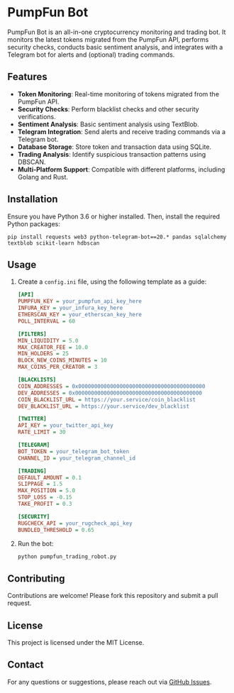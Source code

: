 # PumpFun Bot

PumpFun Bot is an all-in-one cryptocurrency monitoring and trading bot. It monitors the latest tokens migrated from the PumpFun API, performs security checks, conducts basic sentiment analysis, and integrates with a Telegram bot for alerts and (optional) trading commands.

## Features

- **Token Monitoring**: Real-time monitoring of tokens migrated from the PumpFun API.
- **Security Checks**: Perform blacklist checks and other security verifications.
- **Sentiment Analysis**: Basic sentiment analysis using TextBlob.
- **Telegram Integration**: Send alerts and receive trading commands via a Telegram bot.
- **Database Storage**: Store token and transaction data using SQLite.
- **Trading Analysis**: Identify suspicious transaction patterns using DBSCAN.
- **Multi-Platform Support**: Compatible with different platforms, including Golang and Rust.

## Installation

Ensure you have Python 3.6 or higher installed. Then, install the required Python packages:

```
pip install requests web3 python-telegram-bot==20.* pandas sqlalchemy textblob scikit-learn hdbscan
```

## Usage

1. Create a `config.ini` file, using the following template as a guide:

    ```ini
    [API]
    PUMPFUN_KEY = your_pumpfun_api_key_here
    INFURA_KEY = your_infura_key_here
    ETHERSCAN_KEY = your_etherscan_key_here
    POLL_INTERVAL = 60

    [FILTERS]
    MIN_LIQUIDITY = 5.0
    MAX_CREATOR_FEE = 10.0
    MIN_HOLDERS = 25
    BLOCK_NEW_COINS_MINUTES = 10
    MAX_COINS_PER_CREATOR = 3

    [BLACKLISTS]
    COIN_ADDRESSES = 0x0000000000000000000000000000000000000000
    DEV_ADDRESSES = 0x0000000000000000000000000000000000000000
    COIN_BLACKLIST_URL = https://your.service/coin_blacklist
    DEV_BLACKLIST_URL = https://your.service/dev_blacklist

    [TWITTER]
    API_KEY = your_twitter_api_key
    RATE_LIMIT = 30

    [TELEGRAM]
    BOT_TOKEN = your_telegram_bot_token
    CHANNEL_ID = your_telegram_channel_id

    [TRADING]
    DEFAULT_AMOUNT = 0.1
    SLIPPAGE = 1.5
    MAX_POSITION = 5.0
    STOP_LOSS = -0.15
    TAKE_PROFIT = 0.3

    [SECURITY]
    RUGCHECK_API = your_rugcheck_api_key
    BUNDLED_THRESHOLD = 0.65
    ```

2. Run the bot:

    ```bash
    python pumpfun_trading_robot.py
    ```



## Contributing

Contributions are welcome! Please fork this repository and submit a pull request.

## License

This project is licensed under the MIT License.

## Contact

For any questions or suggestions, please reach out via [GitHub Issues](https://github.com/EyescreenerFun/DeepSeek-Trade-Robot/issues).
```

